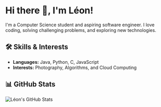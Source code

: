 # Hi there 👋, I'm Léon!
I'm a Computer Science student and aspiring software engineer. I love coding, solving challenging problems, and exploring new technologies.

## 🛠️ Skills & Interests
- **Languages:** Java, Python, C, JavaScript
- **Interests:** Photography, Algorithms, and Cloud Computing


## 📊 GitHub Stats
![Léon's GitHub Stats](https://github-readme-stats.vercel.app/api?username=brodbeckleon&show_icons=true&theme=dark)

<!--
**brodbeckleon/brodbeckleon** is a ✨ _special_ ✨ repository because its `README.md` (this file) appears on your GitHub profile.

Here are some ideas to get you started:

- 🔭 I’m currently working on ...
- 🌱 I’m currently learning ...
- 👯 I’m looking to collaborate on ...
- 🤔 I’m looking for help with ...
- 💬 Ask me about ...
- 📫 How to reach me: ...
- 😄 Pronouns: ...
- ⚡ Fun fact: ...
-->
